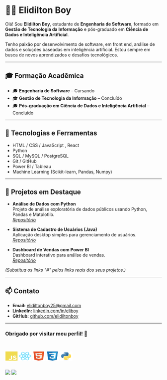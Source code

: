 # 👨‍💻 Elidilton Boy

Olá! Sou **Elidilton Boy**, estudante de **Engenharia de Software**, formado em **Gestão de Tecnologia da Informação** e pós-graduado em **Ciência de Dados e Inteligência Artificial**.

Tenho paixão por desenvolvimento de software, em front end, análise de dados e soluções baseadas em inteligência artificial. Estou sempre em busca de novos aprendizados e desafios tecnológicos.

---

## 🎓 Formação Acadêmica

- 🎓 **Engenharia de Software** – Cursando
- 🎓 **Gestão de Tecnologia da Informação** – Concluído
- 🎓 **Pós-graduação em Ciência de Dados e Inteligência Artificial** – Concluído

---

## 🚀 Tecnologias e Ferramentas

- HTML / CSS / JavaScript , React
- Python
- SQL / MySQL / PostgreSQL
- Git / GitHub
- Power BI / Tableau
- Machine Learning (Scikit-learn, Pandas, Numpy)


---

## 📌 Projetos em Destaque

- **Análise de Dados com Python**  
  Projeto de análise exploratória de dados públicos usando Python, Pandas e Matplotlib.  
  _[Repositório](#)_

- **Sistema de Cadastro de Usuários (Java)**  
  Aplicação desktop simples para gerenciamento de usuários.  
  _[Repositório](#)_

- **Dashboard de Vendas com Power BI**  
  Dashboard interativo para análise de vendas.  
  _[Repositório](#)_

*(Substitua os links "#" pelos links reais dos seus projetos.)*

---

## 📫 Contato

- **Email:** elidiltonboy25@gmail.com
- **LinkedIn:** [linkedin.com/in/eliboy](https://www.linkedin.com/in/elidiltonboy)
- **GitHub:** [github.com/elidiltonboy](https://github.com/elidiltonboy)

---

### Obrigado por visitar meu perfil! 🚀





##

<div style="display: inline_block"><br>
  <img align="center" alt="Js" height="30" width="40" src="https://raw.githubusercontent.com/devicons/devicon/master/icons/javascript/javascript-plain.svg">
  <img align="center" alt="React" height="30" width="40" src="https://raw.githubusercontent.com/devicons/devicon/master/icons/react/react-original.svg">
  <img align="center" alt="HTML" height="30" width="40" src="https://raw.githubusercontent.com/devicons/devicon/master/icons/html5/html5-original.svg">
  <img align="center" alt="CSS" height="30" width="40" src="https://raw.githubusercontent.com/devicons/devicon/master/icons/css3/css3-original.svg">
  <img align="center" alt="Python" height="30" width="40" src="https://raw.githubusercontent.com/devicons/devicon/master/icons/python/python-original.svg">
  
</div>
  
  ##
 
<div> 
  <a href = "mailto:elidiltonboy25@gmail.com"><img src="https://img.shields.io/badge/-Gmail-%23333?style=for-the-badge&logo=gmail&logoColor=white" target="_blank"></a>
  <a href="https://www.linkedin.com/in/eliboy" target="_blank"><img src="https://img.shields.io/badge/-LinkedIn-%230077B5?style=for-the-badge&logo=linkedin&logoColor=white" target="_blank"></a> 
  
</div>
